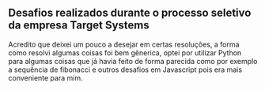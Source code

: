## Desafios realizados durante o processo seletivo da empresa Target Systems

Acredito que deixei um pouco a desejar em certas resoluções, a forma como resolvi algumas coisas foi bem gênerica, optei por utilizar Python para algumas coisas que já havia feito de forma parecida como por exemplo a sequência de fibonacci e outros desafios em Javascript pois era mais conveniente para mim.
